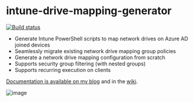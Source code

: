 # intune-drive-mapping-generator

[![Build status](https://dev.azure.com/nicolonsky/ModernWorkplaceTools/_apis/build/status/intunedrivemapping%20-%20CI)](https://dev.azure.com/nicolonsky/ModernWorkplaceTools/_build/latest?definitionId=1)

* Generate Intune PowerShell scripts to map network drives on Azure AD joined devices
* Seamlessly migrate existing network drive mapping group policies
* Generate a network drive mapping configuration from scratch
* Supports security group filtering (with nested groups)
* Supports recurring execution on clients

[Documentation is available on my blog](https://tech.nicolonsky.ch/next-level-network-drive-mapping-with-intune/) and in the [wiki](https://github.com/nicolonsky/IntuneDriveMapping/wiki#troubleshooting).

![image](https://user-images.githubusercontent.com/32899754/88693062-21c4b980-d0ff-11ea-8e5e-adbc655fe0e6.png)
